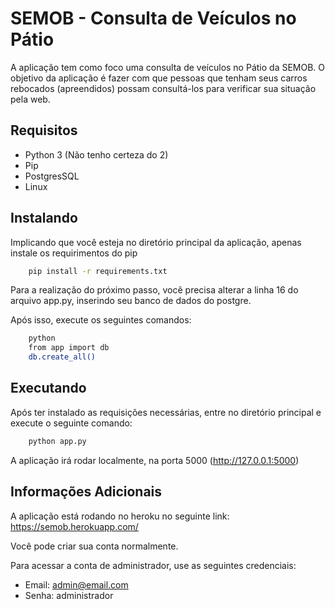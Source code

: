 # SEMOB - Consulta de Veículos no Pátio

A aplicação tem como foco uma consulta de veículos no Pátio da SEMOB.  O objetivo da aplicação é fazer com que pessoas que tenham seus carros rebocados (apreendidos) possam consultá-los para verificar sua situação pela web.

## Requisitos

- Python 3 (Não tenho certeza do 2)
- Pip
- PostgresSQL
- Linux

## Instalando

Implicando que você esteja no diretório principal da aplicação, apenas instale os requirimentos do pip
```sh
    pip install -r requirements.txt
```

Para a realização do próximo passo, você precisa alterar a linha 16 do arquivo app.py, inserindo seu banco de dados do postgre.

Após isso, execute os seguintes comandos:
```sh
    python
    from app import db
    db.create_all()
```

## Executando

Após ter instalado as requisições necessárias, entre no diretório principal e execute o seguinte comando:
```sh
    python app.py
```

A aplicação irá rodar localmente, na porta 5000 (http://127.0.0.1:5000)

## Informações Adicionais

A aplicação está rodando no heroku no seguinte link: https://semob.herokuapp.com/

Você pode criar sua conta normalmente.

Para acessar a conta de administrador, use as seguintes credenciais: 
- Email: admin@email.com
- Senha: administrador